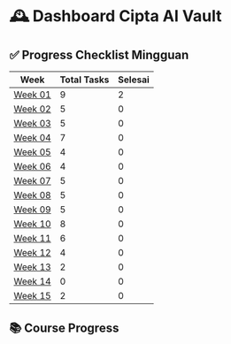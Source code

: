 # 🕰️ Dashboard Cipta AI Vault

## ✅ Progress Checklist Mingguan

| Week | Total Tasks | Selesai |
|------|-------------|---------|
| [Week 01](Roadmap/Week%2001.md) | 9 | 2 |
| [Week 02](Roadmap/Week%2002.md) | 5 | 0 |
| [Week 03](Roadmap/Week%2003.md) | 5 | 0 |
| [Week 04](Roadmap/Week%2004.md) | 7 | 0 |
| [Week 05](Roadmap/Week%2005.md) | 4 | 0 |
| [Week 06](Roadmap/Week%2006.md) | 4 | 0 |
| [Week 07](Roadmap/Week%2007.md) | 5 | 0 |
| [Week 08](Roadmap/Week%2008.md) | 5 | 0 |
| [Week 09](Roadmap/Week%2009.md) | 5 | 0 |
| [Week 10](Roadmap/Week%2010.md) | 8 | 0 |
| [Week 11](Roadmap/Week%2011.md) | 6 | 0 |
| [Week 12](Roadmap/Week%2012.md) | 4 | 0 |
| [Week 13](Roadmap/Week%2013.md) | 2 | 0 |
| [Week 14](Roadmap/Week%2014.md) | 0 | 0 |
| [Week 15](Roadmap/Week%2015.md) | 2 | 0 |

## 📚 Course Progress


